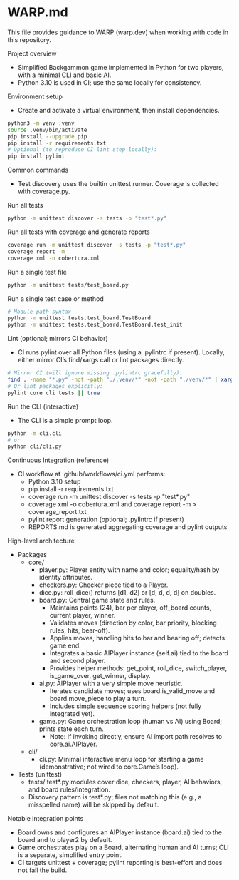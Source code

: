 # WARP.md

This file provides guidance to WARP (warp.dev) when working with code in this repository.

Project overview
- Simplified Backgammon game implemented in Python for two players, with a minimal CLI and basic AI.
- Python 3.10 is used in CI; use the same locally for consistency.

Environment setup
- Create and activate a virtual environment, then install dependencies.

```bash path=null start=null
python3 -m venv .venv
source .venv/bin/activate
pip install --upgrade pip
pip install -r requirements.txt
# Optional (to reproduce CI lint step locally):
pip install pylint
```

Common commands
- Test discovery uses the builtin unittest runner. Coverage is collected with coverage.py.

Run all tests
```bash path=null start=null
python -m unittest discover -s tests -p "test*.py"
```

Run all tests with coverage and generate reports
```bash path=null start=null
coverage run -m unittest discover -s tests -p "test*.py"
coverage report -m
coverage xml -o cobertura.xml
```

Run a single test file
```bash path=null start=null
python -m unittest tests/test_board.py
```

Run a single test case or method
```bash path=null start=null
# Module path syntax
python -m unittest tests.test_board.TestBoard
python -m unittest tests.test_board.TestBoard.test_init
```

Lint (optional; mirrors CI behavior)
- CI runs pylint over all Python files (using a .pylintrc if present). Locally, either mirror CI’s find/xargs call or lint packages directly.
```bash path=null start=null
# Mirror CI (will ignore missing .pylintrc gracefully):
find . -name "*.py" -not -path "./.venv/*" -not -path "./venv/*" | xargs pylint --rcfile=.pylintrc || true
# Or lint packages explicitly:
pylint core cli tests || true
```

Run the CLI (interactive)
- The CLI is a simple prompt loop.
```bash path=null start=null
python -m cli.cli
# or
python cli/cli.py
```

Continuous Integration (reference)
- CI workflow at .github/workflows/ci.yml performs:
  - Python 3.10 setup
  - pip install -r requirements.txt
  - coverage run -m unittest discover -s tests -p "test*.py"
  - coverage xml -o cobertura.xml and coverage report -m > coverage_report.txt
  - pylint report generation (optional; .pylintrc if present)
  - REPORTS.md is generated aggregating coverage and pylint outputs

High-level architecture
- Packages
  - core/
    - player.py: Player entity with name and color; equality/hash by identity attributes.
    - checkers.py: Checker piece tied to a Player.
    - dice.py: roll_dice() returns [d1, d2] or [d, d, d, d] on doubles.
    - board.py: Central game state and rules.
      - Maintains points (24), bar per player, off_board counts, current player, winner.
      - Validates moves (direction by color, bar priority, blocking rules, hits, bear-off).
      - Applies moves, handling hits to bar and bearing off; detects game end.
      - Integrates a basic AIPlayer instance (self.ai) tied to the board and second player.
      - Provides helper methods: get_point, roll_dice, switch_player, is_game_over, get_winner, display.
    - ai.py: AIPlayer with a very simple move heuristic.
      - Iterates candidate moves; uses board.is_valid_move and board.move_piece to play a turn.
      - Includes simple sequence scoring helpers (not fully integrated yet).
    - game.py: Game orchestration loop (human vs AI) using Board; prints state each turn.
      - Note: If invoking directly, ensure AI import path resolves to core.ai.AIPlayer.
  - cli/
    - cli.py: Minimal interactive menu loop for starting a game (demonstrative; not wired to core.Game’s loop).
- Tests (unittest)
  - tests/ test*.py modules cover dice, checkers, player, AI behaviors, and board rules/integration.
  - Discovery pattern is test*.py; files not matching this (e.g., a misspelled name) will be skipped by default.

Notable integration points
- Board owns and configures an AIPlayer instance (board.ai) tied to the board and to player2 by default.
- Game orchestrates play on a Board, alternating human and AI turns; CLI is a separate, simplified entry point.
- CI targets unittest + coverage; pylint reporting is best-effort and does not fail the build.
